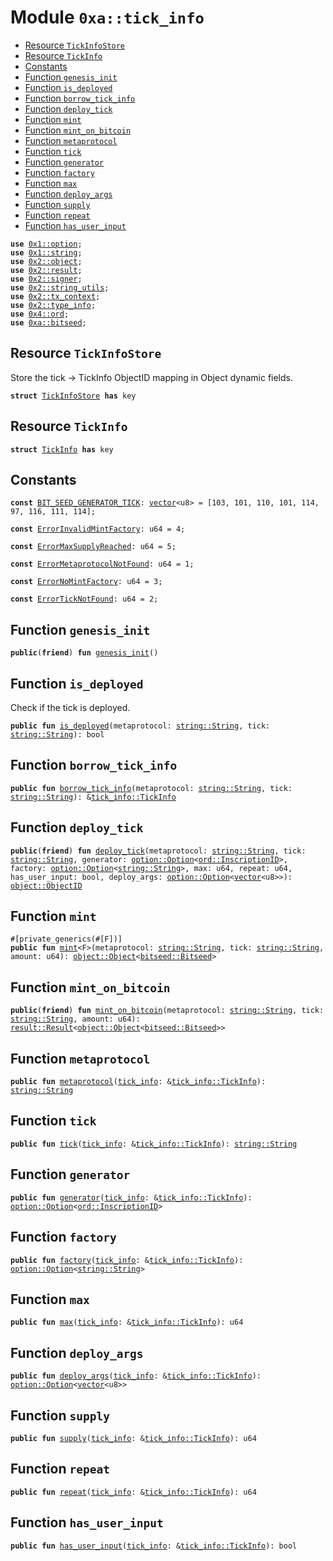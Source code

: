 
<a name="0xa_tick_info"></a>

# Module `0xa::tick_info`



-  [Resource `TickInfoStore`](#0xa_tick_info_TickInfoStore)
-  [Resource `TickInfo`](#0xa_tick_info_TickInfo)
-  [Constants](#@Constants_0)
-  [Function `genesis_init`](#0xa_tick_info_genesis_init)
-  [Function `is_deployed`](#0xa_tick_info_is_deployed)
-  [Function `borrow_tick_info`](#0xa_tick_info_borrow_tick_info)
-  [Function `deploy_tick`](#0xa_tick_info_deploy_tick)
-  [Function `mint`](#0xa_tick_info_mint)
-  [Function `mint_on_bitcoin`](#0xa_tick_info_mint_on_bitcoin)
-  [Function `metaprotocol`](#0xa_tick_info_metaprotocol)
-  [Function `tick`](#0xa_tick_info_tick)
-  [Function `generator`](#0xa_tick_info_generator)
-  [Function `factory`](#0xa_tick_info_factory)
-  [Function `max`](#0xa_tick_info_max)
-  [Function `deploy_args`](#0xa_tick_info_deploy_args)
-  [Function `supply`](#0xa_tick_info_supply)
-  [Function `repeat`](#0xa_tick_info_repeat)
-  [Function `has_user_input`](#0xa_tick_info_has_user_input)


<pre><code><b>use</b> <a href="">0x1::option</a>;
<b>use</b> <a href="">0x1::string</a>;
<b>use</b> <a href="">0x2::object</a>;
<b>use</b> <a href="">0x2::result</a>;
<b>use</b> <a href="">0x2::signer</a>;
<b>use</b> <a href="">0x2::string_utils</a>;
<b>use</b> <a href="">0x2::tx_context</a>;
<b>use</b> <a href="">0x2::type_info</a>;
<b>use</b> <a href="">0x4::ord</a>;
<b>use</b> <a href="bitseed.md#0xa_bitseed">0xa::bitseed</a>;
</code></pre>



<a name="0xa_tick_info_TickInfoStore"></a>

## Resource `TickInfoStore`

Store the tick -> TickInfo ObjectID mapping in Object<TickInfoStore> dynamic fields.


<pre><code><b>struct</b> <a href="tick_info.md#0xa_tick_info_TickInfoStore">TickInfoStore</a> <b>has</b> key
</code></pre>



<a name="0xa_tick_info_TickInfo"></a>

## Resource `TickInfo`



<pre><code><b>struct</b> <a href="tick_info.md#0xa_tick_info_TickInfo">TickInfo</a> <b>has</b> key
</code></pre>



<a name="@Constants_0"></a>

## Constants


<a name="0xa_tick_info_BIT_SEED_GENERATOR_TICK"></a>



<pre><code><b>const</b> <a href="tick_info.md#0xa_tick_info_BIT_SEED_GENERATOR_TICK">BIT_SEED_GENERATOR_TICK</a>: <a href="">vector</a>&lt;u8&gt; = [103, 101, 110, 101, 114, 97, 116, 111, 114];
</code></pre>



<a name="0xa_tick_info_ErrorInvalidMintFactory"></a>



<pre><code><b>const</b> <a href="tick_info.md#0xa_tick_info_ErrorInvalidMintFactory">ErrorInvalidMintFactory</a>: u64 = 4;
</code></pre>



<a name="0xa_tick_info_ErrorMaxSupplyReached"></a>



<pre><code><b>const</b> <a href="tick_info.md#0xa_tick_info_ErrorMaxSupplyReached">ErrorMaxSupplyReached</a>: u64 = 5;
</code></pre>



<a name="0xa_tick_info_ErrorMetaprotocolNotFound"></a>



<pre><code><b>const</b> <a href="tick_info.md#0xa_tick_info_ErrorMetaprotocolNotFound">ErrorMetaprotocolNotFound</a>: u64 = 1;
</code></pre>



<a name="0xa_tick_info_ErrorNoMintFactory"></a>



<pre><code><b>const</b> <a href="tick_info.md#0xa_tick_info_ErrorNoMintFactory">ErrorNoMintFactory</a>: u64 = 3;
</code></pre>



<a name="0xa_tick_info_ErrorTickNotFound"></a>



<pre><code><b>const</b> <a href="tick_info.md#0xa_tick_info_ErrorTickNotFound">ErrorTickNotFound</a>: u64 = 2;
</code></pre>



<a name="0xa_tick_info_genesis_init"></a>

## Function `genesis_init`



<pre><code><b>public</b>(<b>friend</b>) <b>fun</b> <a href="tick_info.md#0xa_tick_info_genesis_init">genesis_init</a>()
</code></pre>



<a name="0xa_tick_info_is_deployed"></a>

## Function `is_deployed`

Check if the tick is deployed.


<pre><code><b>public</b> <b>fun</b> <a href="tick_info.md#0xa_tick_info_is_deployed">is_deployed</a>(metaprotocol: <a href="_String">string::String</a>, tick: <a href="_String">string::String</a>): bool
</code></pre>



<a name="0xa_tick_info_borrow_tick_info"></a>

## Function `borrow_tick_info`



<pre><code><b>public</b> <b>fun</b> <a href="tick_info.md#0xa_tick_info_borrow_tick_info">borrow_tick_info</a>(metaprotocol: <a href="_String">string::String</a>, tick: <a href="_String">string::String</a>): &<a href="tick_info.md#0xa_tick_info_TickInfo">tick_info::TickInfo</a>
</code></pre>



<a name="0xa_tick_info_deploy_tick"></a>

## Function `deploy_tick`



<pre><code><b>public</b>(<b>friend</b>) <b>fun</b> <a href="tick_info.md#0xa_tick_info_deploy_tick">deploy_tick</a>(metaprotocol: <a href="_String">string::String</a>, tick: <a href="_String">string::String</a>, generator: <a href="_Option">option::Option</a>&lt;<a href="_InscriptionID">ord::InscriptionID</a>&gt;, factory: <a href="_Option">option::Option</a>&lt;<a href="_String">string::String</a>&gt;, max: u64, repeat: u64, has_user_input: bool, deploy_args: <a href="_Option">option::Option</a>&lt;<a href="">vector</a>&lt;u8&gt;&gt;): <a href="_ObjectID">object::ObjectID</a>
</code></pre>



<a name="0xa_tick_info_mint"></a>

## Function `mint`



<pre><code>#[private_generics(#[F])]
<b>public</b> <b>fun</b> <a href="tick_info.md#0xa_tick_info_mint">mint</a>&lt;F&gt;(metaprotocol: <a href="_String">string::String</a>, tick: <a href="_String">string::String</a>, amount: u64): <a href="_Object">object::Object</a>&lt;<a href="bitseed.md#0xa_bitseed_Bitseed">bitseed::Bitseed</a>&gt;
</code></pre>



<a name="0xa_tick_info_mint_on_bitcoin"></a>

## Function `mint_on_bitcoin`



<pre><code><b>public</b>(<b>friend</b>) <b>fun</b> <a href="tick_info.md#0xa_tick_info_mint_on_bitcoin">mint_on_bitcoin</a>(metaprotocol: <a href="_String">string::String</a>, tick: <a href="_String">string::String</a>, amount: u64): <a href="_Result">result::Result</a>&lt;<a href="_Object">object::Object</a>&lt;<a href="bitseed.md#0xa_bitseed_Bitseed">bitseed::Bitseed</a>&gt;&gt;
</code></pre>



<a name="0xa_tick_info_metaprotocol"></a>

## Function `metaprotocol`



<pre><code><b>public</b> <b>fun</b> <a href="tick_info.md#0xa_tick_info_metaprotocol">metaprotocol</a>(<a href="tick_info.md#0xa_tick_info">tick_info</a>: &<a href="tick_info.md#0xa_tick_info_TickInfo">tick_info::TickInfo</a>): <a href="_String">string::String</a>
</code></pre>



<a name="0xa_tick_info_tick"></a>

## Function `tick`



<pre><code><b>public</b> <b>fun</b> <a href="tick_info.md#0xa_tick_info_tick">tick</a>(<a href="tick_info.md#0xa_tick_info">tick_info</a>: &<a href="tick_info.md#0xa_tick_info_TickInfo">tick_info::TickInfo</a>): <a href="_String">string::String</a>
</code></pre>



<a name="0xa_tick_info_generator"></a>

## Function `generator`



<pre><code><b>public</b> <b>fun</b> <a href="tick_info.md#0xa_tick_info_generator">generator</a>(<a href="tick_info.md#0xa_tick_info">tick_info</a>: &<a href="tick_info.md#0xa_tick_info_TickInfo">tick_info::TickInfo</a>): <a href="_Option">option::Option</a>&lt;<a href="_InscriptionID">ord::InscriptionID</a>&gt;
</code></pre>



<a name="0xa_tick_info_factory"></a>

## Function `factory`



<pre><code><b>public</b> <b>fun</b> <a href="tick_info.md#0xa_tick_info_factory">factory</a>(<a href="tick_info.md#0xa_tick_info">tick_info</a>: &<a href="tick_info.md#0xa_tick_info_TickInfo">tick_info::TickInfo</a>): <a href="_Option">option::Option</a>&lt;<a href="_String">string::String</a>&gt;
</code></pre>



<a name="0xa_tick_info_max"></a>

## Function `max`



<pre><code><b>public</b> <b>fun</b> <a href="tick_info.md#0xa_tick_info_max">max</a>(<a href="tick_info.md#0xa_tick_info">tick_info</a>: &<a href="tick_info.md#0xa_tick_info_TickInfo">tick_info::TickInfo</a>): u64
</code></pre>



<a name="0xa_tick_info_deploy_args"></a>

## Function `deploy_args`



<pre><code><b>public</b> <b>fun</b> <a href="tick_info.md#0xa_tick_info_deploy_args">deploy_args</a>(<a href="tick_info.md#0xa_tick_info">tick_info</a>: &<a href="tick_info.md#0xa_tick_info_TickInfo">tick_info::TickInfo</a>): <a href="_Option">option::Option</a>&lt;<a href="">vector</a>&lt;u8&gt;&gt;
</code></pre>



<a name="0xa_tick_info_supply"></a>

## Function `supply`



<pre><code><b>public</b> <b>fun</b> <a href="tick_info.md#0xa_tick_info_supply">supply</a>(<a href="tick_info.md#0xa_tick_info">tick_info</a>: &<a href="tick_info.md#0xa_tick_info_TickInfo">tick_info::TickInfo</a>): u64
</code></pre>



<a name="0xa_tick_info_repeat"></a>

## Function `repeat`



<pre><code><b>public</b> <b>fun</b> <a href="tick_info.md#0xa_tick_info_repeat">repeat</a>(<a href="tick_info.md#0xa_tick_info">tick_info</a>: &<a href="tick_info.md#0xa_tick_info_TickInfo">tick_info::TickInfo</a>): u64
</code></pre>



<a name="0xa_tick_info_has_user_input"></a>

## Function `has_user_input`



<pre><code><b>public</b> <b>fun</b> <a href="tick_info.md#0xa_tick_info_has_user_input">has_user_input</a>(<a href="tick_info.md#0xa_tick_info">tick_info</a>: &<a href="tick_info.md#0xa_tick_info_TickInfo">tick_info::TickInfo</a>): bool
</code></pre>
